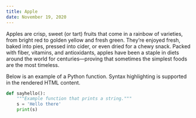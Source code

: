 ```yaml
---
title: Apple
date: November 19, 2020
---
```


Apples are crisp, sweet (or tart) fruits that come in a rainbow of varieties, from bright red to golden yellow and fresh green. They’re enjoyed fresh, baked into pies, pressed into cider, or even dried for a chewy snack. Packed with fiber, vitamins, and antioxidants, apples have been a staple in diets around the world for centuries—proving that sometimes the simplest foods are the most timeless.

Below is an example of a Python function. Syntax highlighting is supported in the rendered HTML content.

```python
def sayhello():
    """Example function that prints a string."""
    s = 'Hello there'
    print(s)
```

